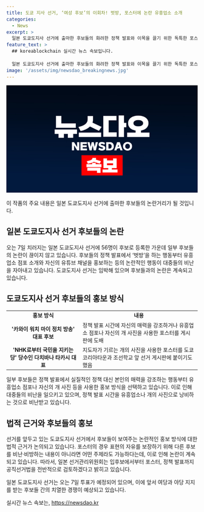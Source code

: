 ```yaml
---
title: 도쿄 지사 선거, ‘여성 후보’의 이회차! 벗방, 포스터에 논란 유흥업소 소개
categories:
  - News
excerpt: >
  일본 도쿄도지사 선거에 출마한 후보들의 화려한 정책 발표와 이목을 끌기 위한 독특한 포스터들로 인해 선거가 논란이 되고 있다. 유흥업소 관련 포스터부터 자신의 개 사진을 사용한 포스터, 레이싱 모델의 사진을 사용한 후보까지 등장하며 이목을 끌었다. 특히 한 후보는 정책 발표 대신 섹시한 이미지를 강조하고 유튜브 채널을 홍보하는 등 논란을 빚었다. 이에 대한 사회적 비난이 일고 있으나 법적 근거로는 제한이 불가능하다는 점이 문제로 대두되고 있다. 해당 선거는 곧 투표를 앞두고 있으며 여당과 야당의 경합이 예상되고 있다.  
feature_text: >
  ## koreablockchain 실시간 뉴스 속보입니다.

  일본 도쿄도지사 선거에 출마한 후보들의 화려한 정책 발표와 이목을 끌기 위한 독특한 포스터들로 인해 선거가 논란이 되고 있다. 유흥업소 관련 포스터부터 자신의 개 사진을 사용한 포스터, 레이싱 모델의 사진을 사용한 후보까지 등장하며 이목을 끌었다. 특히 한 후보는 정책 발표 대신 섹시한 이미지를 강조하고 유튜브 채널을 홍보하는 등 논란을 빚었다. 이에 대한 사회적 비난이 일고 있으나 법적 근거로는 제한이 불가능하다는 점이 문제로 대두되고 있다. 해당 선거는 곧 투표를 앞두고 있으며 여당과 야당의 경합이 예상되고 있다.  
image: '/assets/img/newsdao_breakingnews.jpg'
---
```


<p><img src="/assets/img/newsdao_breakingnews.jpg" alt="koreablockchain 속보" /></p>

<p>이 작품의 주요 내용은 일본 도쿄도지사 선거에 출마한 후보들의 논란거리가 될 것입니다.</p>

<h2 data-ke-size="size26">일본 도쿄도지사 선거 후보들의 논란</h2>

<p data-ke-size="size16">오는 7일 치러지는 일본 도쿄도지사 선거에 56명이 후보로 등록한 가운데 일부 후보들의 논란이 끊이지 않고 있습니다. 후보들의 정책 발표에서 ‘벗방’을 하는 행동부터 유흥업소 점포 소개와 자신의 유튜브 채널을 홍보하는 등의 논란적인 행동이 대중들의 비난을 자아내고 있습니다. 도쿄도지사 선거는 임박해 있으며 후보들과의 논란은 계속되고 있습니다.</p>

<h2 data-ke-size="size24">도쿄도지사 선거 후보들의 홍보 방식</h2>

<table>
  <tr>
    <td style="text-align: center; height: 17px;"><b>홍보 방식</b></td>
    <td style="text-align: center; height: 17px;"><b>내용</b></td>
  </tr>
  <tr>
    <td style="text-align: center; height: 17px;"><b>'카와이 워치 마이 정치 방송' 대표 후보</b></td>
    <td>정책 발표 시간에 자신의 매력을 강조하거나 유흥업소 점포나 자신의 개 사진을 사용한 포스터를 게시판에 도배</td>
  </tr>
  <tr>
    <td style="text-align: center; height: 17px;"><b>'NHK로부터 국민을 지키는 당' 당수인 다치바나 타카시 대표</b></td>
    <td>지도자가 기르는 개의 사진을 사용한 포스터를 도쿄 코리아타운과 조선학교 앞 선거 게시판에 붙이기도 했음</td>
  </tr>
</table>

<p data-ke-size="size16">일부 후보들은 정책 발표에서 실질적인 정책 대신 본인의 매력을 강조하는 행동부터 유흥업소 점포나 자신의 개 사진 등을 사용한 홍보 방식을 선택하고 있습니다. 이로 인해 대중들의 비난을 일으키고 있으며, 정책 발표 시간을 유흥업소나 개의 사진으로 낭비하는 것으로 비난받고 있습니다.</p>

<h2 data-ke-size="size24">법적 근거와 후보들의 홍보</h2>

<p data-ke-size="size16">선거를 앞두고 있는 도쿄도지사 선거에서 후보들이 보여주는 논란적인 홍보 방식에 대한 법적 근거가 논의되고 있습니다. 포스터의 경우 표현의 자유를 보장하기 위해 다른 후보를 비난·비방하는 내용이 아니라면 어떤 주제라도 가능하다는데, 이로 인해 논란이 계속되고 있습니다. 따라서, 일본 선거관리위원회는 입후보에서부터 포스터, 정책 발표까지 공직선거법을 전반적으로 검토하겠다고 밝히고 있습니다.</p>

<p data-ke-size="size16">일본 도쿄도지사 선거는 오는 7일 투표가 예정되어 있으며, 이에 앞서 여당과 야당 지지를 받는 후보들 간의 치열한 경쟁이 예상되고 있습니다.</p>
실시간 뉴스 속보는, <a href="https://newsdao.kr" rel="dofollow">https://newsdao.kr</a>


